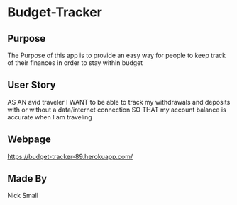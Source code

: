 # Budget-Tracker

## Purpose
The Purpose of this app is to provide an easy way for people to keep track of their finances in order to stay within budget

## User Story
AS AN avid traveler
I WANT to be able to track my withdrawals and deposits with or without a data/internet connection
SO THAT my account balance is accurate when I am traveling 

## Webpage
https://budget-tracker-89.herokuapp.com/

## Made By
Nick Small